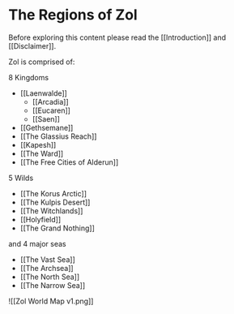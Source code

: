 
# The Regions of Zol
Before exploring this content please read the [[Introduction]] and [[Disclaimer]].

Zol is comprised of:

8 Kingdoms
- [[Laenwalde]]
	- [[Arcadia]]
	- [[Eucaren]]
	- [[Saen]]
- [[Gethsemane]]
- [[The Glassius Reach]]
- [[Kapesh]]
- [[The Ward]]
- [[The Free Cities of Alderun]]

5 Wilds
- [[The Korus Arctic]]
- [[The Kulpis Desert]]
- [[The Witchlands]]
- [[Holyfield]]
- [[The Grand Nothing]]

and 4 major seas
- [[The Vast Sea]]
- [[The Archsea]]
- [[The North Sea]]
- [[The Narrow Sea]]

![[Zol World Map v1.png]]

